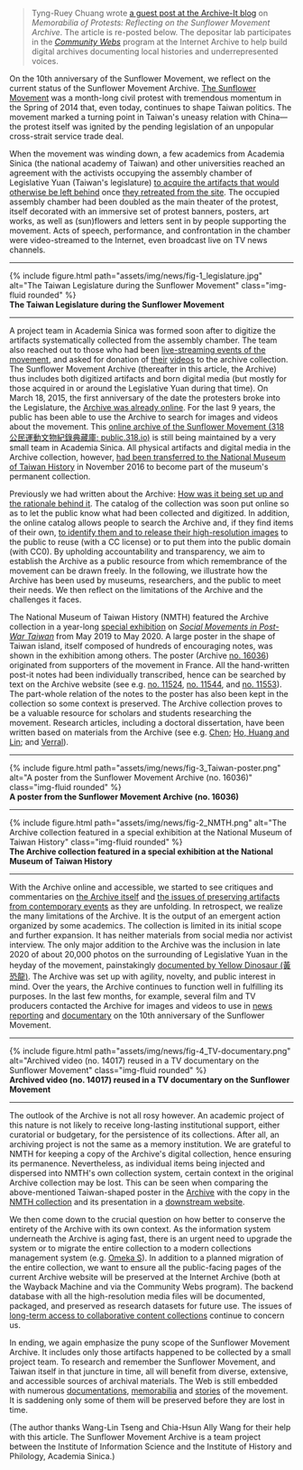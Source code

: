 > Tyng-Ruey Chuang wrote [a guest post at the Archive-It blog]() on _Memorabilia of Protests: Reflecting on the Sunflower Movement Archive_. The article is re-posted below. The depositar lab participates in the _[Community Webs](https://communitywebs.archive-it.org/)_ program at the Internet Archive to help build digital archives documenting local histories and underrepresented voices.

On the 10th anniversary of the Sunflower Movement, we reflect on the current status of the Sunflower Movement Archive. [The Sunflower Movement](https://en.wikipedia.org/wiki/Sunflower_Student_Movement) was a month-long civil protest with tremendous momentum in the Spring of 2014 that, even today, continues to shape Taiwan politics. The movement marked a turning point in Taiwan's uneasy relation with China&mdash;the protest itself was ignited by the pending legislation of an unpopular cross-strait service trade deal. 

When the movement was winding down, a few academics from Academia Sinica (the national academy of Taiwan) and other universities reached an agreement with the activists occupying the assembly chamber of Legislative Yuan (Taiwan's legislature) [to acquire the artifacts that would otherwise be left behind](https://youtu.be/kQe6FRwetxk) once [they retreated from the site](https://news.ltn.com.tw/news/life/paper/769350). The occupied assembly chamber had been doubled as the main theater of the protest, itself decorated with an immersive set of protest banners, posters, art works, as well as (sun)flowers and letters sent in by people supporting the movement. Acts of speech, performance, and confrontation in the chamber were video-streamed to the Internet, even broadcast live on TV news channels. 

---

<div class="row">
    <div class="col-sm mt-3 mt-md-0">
        {% include figure.html path="assets/img/news/fig-1_legislature.jpg" alt="The Taiwan Legislature during the Sunflower Movement" class="img-fluid rounded" %}
    </div>
</div>
<div class="caption">
    <b>The Taiwan Legislature during the Sunflower Movement</b>
</div>

---

A project team in Academia Sinica was formed soon after to digitize the artifacts systematically collected from the assembly chamber. The team also reached out to those who had been [live-streaming events of the movement](https://www.ithome.com.tw/news/86183), and asked for donation of [their](https://public.318.io/search?qs=%E5%BC%B5%E9%BE%8D%E5%83%91) [videos](https://public.318.io/search?qs=%E9%9F%B3%E5%9C%B0%E5%A4%A7%E5%B8%9D) to the archive collection. The Sunflower Movement Archive (thereafter in this article, the Archive) thus includes both digitized artifacts and born digital media (but mostly for those acquired in or around the Legislative Yuan during that time). On March 18, 2015, the first anniversary of the date the protesters broke into the Legislature, the [Archive was already online](https://web.archive.org/web/20150318150540/http://public.318.io/). For the last 9 years, the public has been able to use the Archive to search for images and videos about the movement. This [online archive of the Sunflower Movement (318 公民運動文物紀錄典藏庫; public.318.io)](https://public.318.io/) is still being maintained by a very small team in Academia Sinica. All physical artifacts and digital media in the Archive collection, however, [had been transferred to the National Museum of Taiwan History](https://news.ltn.com.tw/news/life/paper/1052141) in November 2016 to become part of the museum's permanent collection. 

Previously we had written about the Archive: [How was it being set up and the rationale behind it](https://doi.org/10.1093/llc/fqy061). The catalog of the collection was soon put online so as to let the public know what had been collected and digitized. In addition, the online catalog allows people to search the  Archive and, if they find items of their own, [to identify them and to release their high-resolution images](https://public.318.io/identified_collections) to the public to reuse (with a CC license) or to put them into the public domain (with CC0). By upholding accountability and transparency, we aim to establish the Archive as a public resource from which remembrance of the movement can be drawn freely. In the following, we illustrate how the Archive has been used by museums, researchers, and the public to meet their needs. We then reflect on the limitations of the Archive and the challenges it faces.

The National Museum of Taiwan History (NMTH) featured the Archive collection in a year-long [special exhibition](https://my.matterport.com/show/?m=UkEjvTXzLy3) on _[Social Movements in Post-War Taiwan](https://www.nmth.gov.tw/exhibition?uid=127&pid=515)_ from May 2019 to May 2020. A large poster in the shape of Taiwan island, itself composed of hundreds of encouraging notes, was shown in the exhibition among others. The poster (Archive [no. 16036](https://public.318.io/16036)) originated from supporters of the movement in France. All the hand-written post-it notes had been individually transcribed, hence can be searched by text on the Archive website (see e.g. [no. 11524](https://public.318.io/11524), [no. 11544](https://public.318.io/11544), and  [no. 11553](https://public.318.io/11553)). The part-whole relation of the notes to the poster has also been kept in the collection so some context is preserved. The Archive collection proves to be a valuable resource for scholars and students researching the movement. Research articles, including a doctoral dissertation, have been written based on materials from the Archive (see e.g. [Chen](https://www.ir.nihon-u.ac.jp/pdf/research/publication/01_41_05.pdf); [Ho, Huang and Lin](https://ieas.directfrompublisher.com/catalog/book/sunflowers-and-umbrellas); and [Verral](http://hdl.handle.net/10315/38449)).

---

<div class="row">
    <div class="col-sm mt-3 mt-md-0">
        {% include figure.html path="assets/img/news/fig-3_Taiwan-poster.png" alt="A poster from the Sunflower Movement Archive (no. 16036)" class="img-fluid rounded" %}
    </div>
</div>
<div class="caption">
    <b>A poster from the Sunflower Movement Archive (no. 16036)</b>
</div>

---

<div class="row">
    <div class="col-sm mt-3 mt-md-0">
        {% include figure.html path="assets/img/news/fig-2_NMTH.png" alt="The Archive collection featured in a special exhibition at the National Museum of Taiwan History" class="img-fluid rounded" %}
    </div>
</div>
<div class="caption">
    <b>The Archive collection featured in a special exhibition at the National Museum of Taiwan History</b>
</div>

---

With the Archive online and accessible, we started to see critiques and commentaries on [the Archive itself](https://mocfile.moc.gov.tw/files/201707/0b1d2aac-6955-4d03-af9d-d7fd7eaf53a7.pdf) and [the issues of preserving artifacts from contemporary events](https://www.cam.org.tw/2021-article06/) as they are unfolding. In retrospect, we realize the many limitations of the Archive. It is the output of an emergent action organized by some academics. The collection is limited in its initial scope and further expansion. It has neither materials from social media nor activist interview. The only major addition to the Archive was the inclusion in late 2020 of about 20,000 photos on the surrounding of Legislative Yuan in the heyday of the movement, painstakingly [documented by Yellow Dinosaur (黃恐龍)](https://public.318.io/sets). The Archive was set up with agility, novelty, and public interest in mind. Over the years, the Archive continues to function well in fulfilling its purposes. In the last few months, for example, several film and TV producers contacted the Archive for images and videos to use in [news reporting](https://www.youtube.com/watch?v=TxaO1XYrRDQ) and [documentary](https://www.youtube.com/watch?v=ijo4Np3VJYM) on the 10th anniversary of the Sunflower Movement. 

---

<div class="row">
    <div class="col-sm mt-3 mt-md-0">
        {% include figure.html path="assets/img/news/fig-4_TV-documentary.png" alt="Archived video (no. 14017) reused in a TV documentary on the Sunflower Movement" class="img-fluid rounded" %}
    </div>
</div>
<div class="caption">
    <b>Archived video (no. 14017) reused in a TV documentary on the Sunflower Movement</b>
</div>

---

The outlook of the Archive is not all rosy however. An academic project of this nature is not likely to receive long-lasting institutional support, either curatorial or budgetary, for the persistence of its collections. After all, an archiving project is not the same as a memory institution. We are grateful to NMTH for keeping a copy of the Archive's digital collection, hence ensuring its permanence. Nevertheless, as individual items being injected and dispersed into NMTH's own collection system, certain context in the original Archive collection may be lost. This can be seen when comparing the above-mentioned Taiwan-shaped poster in the [Archive](https://public.318.io/16036) with the copy in the [NMTH collection](https://collections.nmth.gov.tw/CollectionContent.aspx?a=132&rno=2016.032.0046) and its presentation in a [downstream website](https://tcmb.culture.tw/zh-tw/detail?indexCode=MOCCOLLECTIONS&id=11000117386). 

We then come down to the crucial question on how better to conserve the entirety of the Archive with its own context. As the information system underneath the Archive is aging fast, there is an urgent need to upgrade the system or to migrate the entire collection to a modern collections management system (e.g. [Omeka S](https://omeka.org/s/)). In addition to a planned migration of the entire collection, we want to ensure all the public-facing pages of the current Archive website will be preserved at the Internet Archive (both at the Wayback Machine and via the Community Webs program). The backend database with all the high-resolution media files will be documented, packaged, and preserved as research datasets for future use. The issues of [long-term access to collaborative content collections](https://archive-it.org/post/planning-for-long-term-access-to-covid-19-memory-websites/) continue to concern us.

In ending, we again emphasize the puny scope of the Sunflower Movement Archive. It includes only those artifacts happened to be collected by a small project team. To research and remember the Sunflower Movement, and Taiwan itself in that juncture in time, all  will benefit from diverse, extensive, and accessible sources of archival materials. The Web is still embedded with numerous [documentations](https://www.youtube.com/watch?v=pxv-thjDpfU), [memorabilia](https://www.facebook.com/media/set/?vanity=lamyikfei&set=a.10160429891159332) and [stories](https://daybreak.newbloommag.net/) of the movement. It is saddening only some of them will be preserved before they are lost in time.

(The author thanks Wang-Lin Tseng and Chia-Hsun Ally Wang for their help with this article. The Sunflower Movement Archive is a team project between the Institute of Information Science and the Institute of History and Philology, Academia Sinica.)
